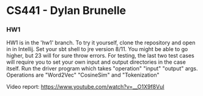 # CS441 - Dylan Brunelle

### HW1
HW1 is in the 'hw1' branch. To try it yourself, clone the repository and open in in Intellij. Set your sbt shell to jre version 8/11.
You might be able to go higher, but 23 will for sure throw errors. 
For testing, the last two test cases will require you to set your own input and output directories in the case itself.
Run the driver program which takes "operation" "input" "output" args. Operations are "Word2Vec" "CosineSim" and "Tokenization"

Video report: https://www.youtube.com/watch?v=__O1X9f8VuI
